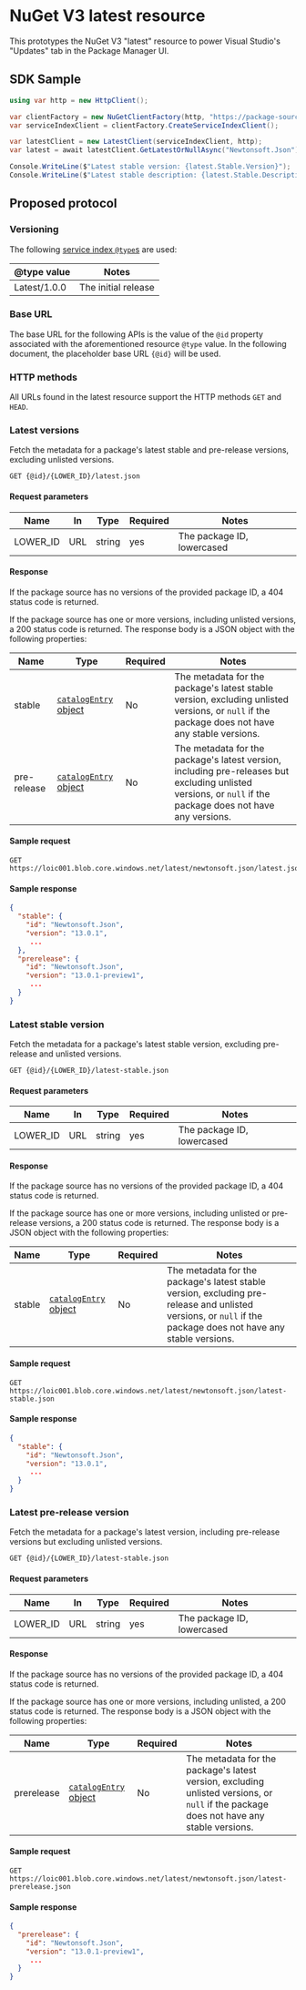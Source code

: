 # NuGet V3 latest resource

This prototypes the NuGet V3 "latest" resource to power Visual Studio's "Updates" tab in the Package Manager UI.

## SDK Sample

```cs
using var http = new HttpClient();

var clientFactory = new NuGetClientFactory(http, "https://package-source");
var serviceIndexClient = clientFactory.CreateServiceIndexClient();

var latestClient = new LatestClient(serviceIndexClient, http);
var latest = await latestClient.GetLatestOrNullAsync("Newtonsoft.Json");

Console.WriteLine($"Latest stable version: {latest.Stable.Version}");
Console.WriteLine($"Latest stable description: {latest.Stable.Description}");
```

## Proposed protocol

### Versioning

The following [service index `@type`s](https://docs.microsoft.com/en-us/nuget/api/overview#resources-and-schema) are used:

@type value | Notes
-- | --
Latest/1.0.0 | The initial release

### Base URL

The base URL for the following APIs is the value of the `@id` property associated with the aforementioned resource `@type` value. In the following document, the placeholder base URL `{@id}` will be used.

### HTTP methods

All URLs found in the latest resource support the HTTP methods `GET` and `HEAD`.

### Latest versions

Fetch the metadata for a package's latest stable and pre-release versions, excluding unlisted versions.

```
GET {@id}/{LOWER_ID}/latest.json
```

#### Request parameters

Name | In | Type | Required | Notes
-- | -- | -- | -- | --
LOWER_ID | URL | string | yes | The package ID, lowercased

#### Response

If the package source has no versions of the provided package ID, a 404 status code is returned.

If the package source has one or more versions, including unlisted versions, a 200 status code is returned. The response body is a JSON object with the following properties:

Name | Type | Required | Notes
-- | -- | -- | --
stable | [`catalogEntry` object](https://docs.microsoft.com/nuget/api/registration-base-url-resource#catalog-entry) | No | The metadata for the package's latest stable version, excluding unlisted versions, or `null` if the package does not have any stable versions.
pre-release | [`catalogEntry` object](https://docs.microsoft.com/nuget/api/registration-base-url-resource#catalog-entry) | No | The metadata for the package's latest version, including pre-releases but excluding unlisted versions, or `null` if the package does not have any versions.

#### Sample request

```
GET https://loic001.blob.core.windows.net/latest/newtonsoft.json/latest.json
```

#### Sample response

```json
{
  "stable": {
    "id": "Newtonsoft.Json",
    "version": "13.0.1",
     ...
  },
  "prerelease": {
    "id": "Newtonsoft.Json",
    "version": "13.0.1-preview1",
     ...
  }
}
```

### Latest stable version

Fetch the metadata for a package's latest stable version, excluding pre-release and unlisted versions.

```
GET {@id}/{LOWER_ID}/latest-stable.json
```

#### Request parameters

Name | In | Type | Required | Notes
-- | -- | -- | -- | --
LOWER_ID | URL | string | yes | The package ID, lowercased

#### Response

If the package source has no versions of the provided package ID, a 404 status code is returned.

If the package source has one or more versions, including unlisted or pre-release versions, a 200 status code is returned. The response body is a JSON object with the following properties:

Name | Type | Required | Notes
-- | -- | -- | --
stable | [`catalogEntry` object](https://docs.microsoft.com/nuget/api/registration-base-url-resource#catalog-entry) | No | The metadata for the package's latest stable version, excluding pre-release and unlisted versions, or `null` if the package does not have any stable versions.

#### Sample request

```
GET https://loic001.blob.core.windows.net/latest/newtonsoft.json/latest-stable.json
```

#### Sample response

```json
{
  "stable": {
    "id": "Newtonsoft.Json",
    "version": "13.0.1",
     ...
  }
}
```

### Latest pre-release version

Fetch the metadata for a package's latest version, including pre-release versions but excluding unlisted versions.

```
GET {@id}/{LOWER_ID}/latest-stable.json
```

#### Request parameters

Name | In | Type | Required | Notes
-- | -- | -- | -- | --
LOWER_ID | URL | string | yes | The package ID, lowercased

#### Response

If the package source has no versions of the provided package ID, a 404 status code is returned.

If the package source has one or more versions, including unlisted, a 200 status code is returned. The response body is a JSON object with the following properties:

Name | Type | Required | Notes
-- | -- | -- | --
prerelease | [`catalogEntry` object](https://docs.microsoft.com/nuget/api/registration-base-url-resource#catalog-entry) | No | The metadata for the package's latest version, excluding unlisted versions, or `null` if the package does not have any stable versions.

#### Sample request

```
GET https://loic001.blob.core.windows.net/latest/newtonsoft.json/latest-prerelease.json
```

#### Sample response

```json
{
  "prerelease": {
    "id": "Newtonsoft.Json",
    "version": "13.0.1-preview1",
     ...
  }
}
```
